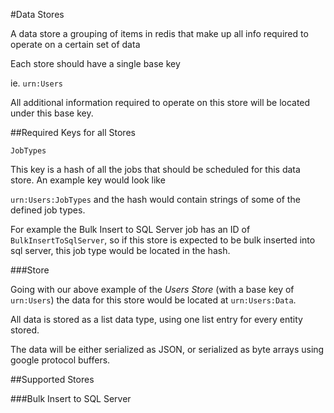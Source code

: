 ﻿#Data Stores

A data store a grouping of items in redis that make up all info required to operate on a certain set of data

Each store should have a single base key

ie. ``urn:Users``

All additional information required to operate on this store will be located under this base key.

##Required Keys for all Stores

``JobTypes``

This key is a hash of all the jobs that should be scheduled for this data store.  An example key would look like

``urn:Users:JobTypes`` and the hash would contain strings of some of the defined job types.  

For example the Bulk Insert to SQL Server job has an ID of  ``BulkInsertToSqlServer``, so if this store is expected to be bulk inserted into sql server,
this job type would be located in the hash.

###Store    

Going with our above example of the *Users Store* (with a base key of ``urn:Users``) the data
for this store would be located at ``urn:Users:Data``.

All data is stored as a list data type, using one list entry for every entity stored.

The data will be either serialized as JSON, or serialized as byte arrays using google protocol buffers.


##Supported Stores

###Bulk Insert to SQL Server


    